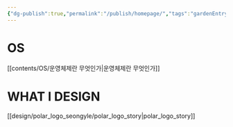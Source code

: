 ```yaml
---
{"dg-publish":true,"permalink":"/publish/homepage/","tags":"gardenEntry"}
---
```



# OS
[[contents/OS/운영체제란 무엇인가|운영체제란 무엇인가]]

# WHAT I DESIGN
[[design/polar_logo_seongyle/polar_logo_story|polar_logo_story]]